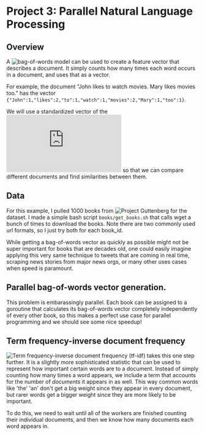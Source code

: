# Project 3: Parallel Natural Language Processing

## Overview

A ![bag-of-words](https://en.wikipedia.org/wiki/Bag-of-words_model) model can be used to create a feature vector that describes a document. It simply counts how many times each word occurs in a document, and uses that as a vector.

For example, the document "John likes to watch movies. Mary likes movies too." has the vector ```{"John":1,"likes":2,"to":1,"watch":1,"movies":2,"Mary":1,"too":1}```.

We will use a standardized vector of the ![most common 10,000 words](https://raw.githubusercontent.com/first20hours/google-10000-english/master/google-10000-english.txt) so that we can compare different documents and find similarities between them.

## Data 

For this example, I pulled 1000 books from ![Project Guttenberg](https://www.gutenberg.org/) for the dataset. I made a simple bash script ```books/get_books.sh``` that calls wget a bunch of times to download the books. Note there are two commonly used url formats, so I just try both for each book_id.

While getting a bag-of-words vector as quickly as possible might not be super important for books that are decades old, one could easily imagine applying this very same technique to tweets that are coming in real time, scraping news stories from major news orgs, or many other uses cases when speed is paramount.

## Parallel bag-of-words vector generation.

This problem is embarassingly parallel. Each book can be assigned to a goroutine that calculates its bag-of-words vector completely independently of every other book, so this makes a perfect use case for parallel programming and we should see some nice speedup!

## Term frequency-inverse document frequency 

![Term frequency-inverse document frequency (tf-idf)](https://en.wikipedia.org/wiki/Tf%E2%80%93idf) takes this one step further. It is a slightly more sophisticated statistic that can be used to represent how important certain words are to a document. Instead of simply counting how many times a word appears, we include a term that accounts for the number of *documents* it appears in as well. This way common words like 'the' 'an' don't get a big weight since they appear in every document, but rarer words get a bigger weight since they are more likely to be important.

To do this, we need to wait until all of the workers are finished counting their individual documents, and then we know how many documents each word appears in.